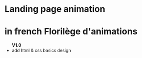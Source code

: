 <h1>Landing page animation</h1>
<h1>in french Florilège d'animations</h1>

<ul>
    <b>V1.0</b>
    <li>add html & css basics design</li>
</ul>
